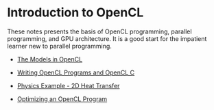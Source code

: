 # Introduction to OpenCL

These notes presents the basis of OpenCL programming, parallel programming, and GPU architecture. It is a good start for the impatient learner new to parallel programming.

- [The Models in OpenCL](notes/01.md)
- [Writing OpenCL Programs and OpenCL C](notes/02.md)
- [Physics Example - 2D Heat Transfer](notes/03.md)

- [Optimizing an OpenCL Program](notes/04.md)
